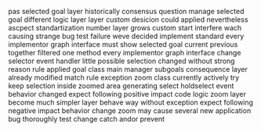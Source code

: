 pas selected goal layer historically consensus question manage selected goal different logic layer layer custom desicion could applied nevertheless ascpect standartization number layer grows custom start interfere wach causing strange bug test failure weve decided implement standard every implementor graph interface must show selected goal current previous together filtered one method every implementor graph interface change selector event handler little possible selection changed without strong reason rule applied goal class main manager subgoals consequence layer already modified match rule exception zoom class currently actively try keep selection inside zoomed area generating select holdselect event behavior changed expect following positive impact code logic zoom layer become much simpler layer behave way without exception expect following negative impact behavior change zoom may cause several new application bug thoroughly test change catch andor prevent